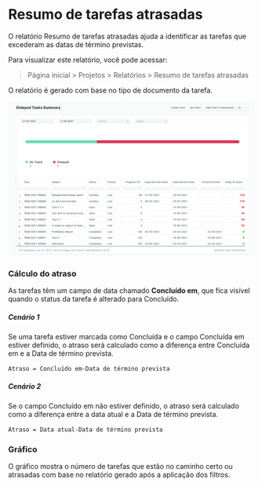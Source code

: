 # Resumo de tarefas atrasadas



O relatório Resumo de tarefas atrasadas ajuda a identificar as tarefas que excederam as datas de término previstas.


Para visualizar este relatório, você pode acessar:



> 
> Página inicial > Projetos > Relatórios > Resumo de tarefas atrasadas
> 
> 
> 


O relatório é gerado com base no tipo de documento da tarefa.


![Resumo de tarefas atrasadas](/files/delayed-tasks-summary.png)


### Cálculo do atraso


As tarefas têm um campo de data chamado **Concluído em**, que fica visível quando o status da tarefa é alterado para Concluído.


##### Cenário 1


Se uma tarefa estiver marcada como Concluída e o campo Concluída em estiver definido, o atraso será calculado como a diferença entre Concluída em e a Data de término prevista.



```
Atraso = Concluído em-Data de término prevista

```

##### Cenário 2


Se o campo Concluído em não estiver definido, o atraso será calculado como a diferença entre a data atual e a Data de término prevista.



```
Atraso = Data atual-Data de término prevista

```

### Gráfico


O gráfico mostra o número de tarefas que estão no caminho certo ou atrasadas com base no relatório gerado após a aplicação dos filtros.



